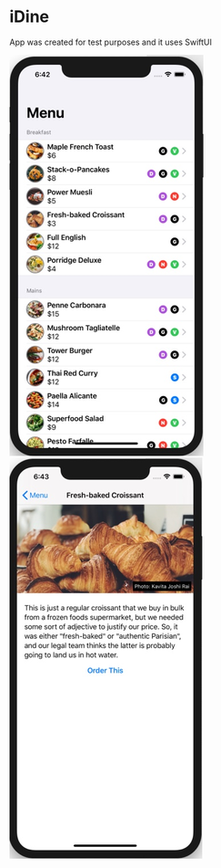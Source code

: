 # iDine

App was created for test purposes and it uses SwiftUI

![Image description](1.jpg)
![Image description](2.jpg)
